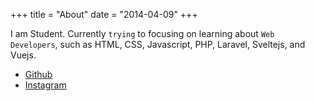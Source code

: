 +++
title = "About"
date = "2014-04-09"
+++

I am Student. Currently ``trying`` to focusing on learning about ``Web Developers``, such as HTML, CSS, Javascript, PHP, Laravel, Sveltejs, and Vuejs.

* [Github](https://github.com/zulkiflijufri)
* [Instagram](https://instagram.com/zulkifli.jufri)

